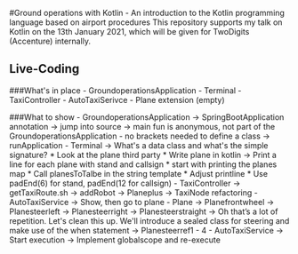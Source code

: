 #Ground operations with Kotlin - An introduction to the Kotlin programming language based on airport procedures
This repository supports my talk on Kotlin on the 13th January 2021, which will be given for TwoDigits (Accenture) internally.
## Live-Coding
###What's in place
    - GroundoperationsApplication
    - Terminal
    - TaxiController
    - AutoTaxiSerivce
    - Plane extension (empty)

###What to show
	- GroundoperationsApplication
        -> SpringBootApplication annotation -> jump into source
        -> main fun is anonymous, not part of the GroundoperationsApplication - no brackets needed to define a class
        -> runApplication 
	- Terminal
        -> What's a data class and what's the simple signature?
            * Look at the plane third party
            * Write plane in kotlin
        -> Print a line for each plane with stand and callsign
            * start with printing the planes map
            * Call planesToTalbe in the string template
            * Adjust printline
            * Use padEnd(6) for stand, padEnd(12 for callsign)
	- TaxiController
        -> getTaxiRoute.sh
        -> addRobot
        -> Planeplus
        -> TaxiNode refactoring
	- AutoTaxiService
        -> Show, then go to plane
    - Plane
        -> Planefrontwheel
        -> Planesteerleft
        -> Planesteerright
        -> Planesteerstraight
        -> Oh that’s a lot of repetition. Let's clean this up. We'll introduce a sealed class for steering and make use of the when statement
        -> Planesteerref1 - 4
    - AutoTaxiService
        -> Start execution
        -> Implement globalscope and re-execute